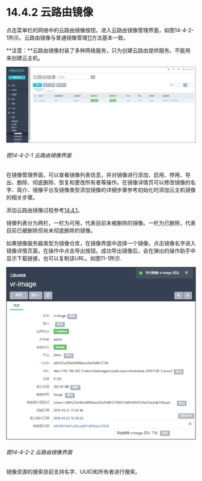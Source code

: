 # 14.4.2 云路由镜像

点击菜单栏的网络中的云路由镜像按钮，进入云路由镜像管理界面，如图14-4-2-1所示。云路由镜像与普通镜像管理[11](/Image/README.md)方法基本一致。

**注意：**云路由镜像封装了多种网络服务，只为创建云路由提供服务。不能用来创建云主机。

![png](../images/14-4-2-1.png "图14-4-2-1 云路由镜像界面")
###### 图14-4-2-1 云路由镜像界面

在镜像管理界面，可以查看镜像列表信息，并对镜像进行添加、启用、停用、导出、删除、彻底删除、恢复和更改所有者等操作。在镜像详情页可以修改镜像的名字、简介、镜像平台及镜像类型添加镜像的详细步骤参考初始化时添加云主机镜像的相关步骤。

添加云路由镜像过程参考[14.4.1](/Network/VR-network.md)。

镜像列表分为两栏，一栏为可用，代表目前未被删除的镜像。一栏为已删除，代表目前已被删除但尚未彻底删除的镜像。

如果镜像服务器类型为镜像仓库，在镜像界面中选择一个镜像，点击镜像名字进入镜像详情页面，在操作中点击导出按钮。成功导出镜像后，会在弹出的操作助手中显示下载链接，也可以复制该URL。如图11-1所示.

![png](../images/14-4-2-2.png "图14-4-2-2 云路由镜像界面")
###### 图14-4-2-2 云路由镜像界面


镜像资源的搜索目前支持名字、UUID和所有者进行搜索。